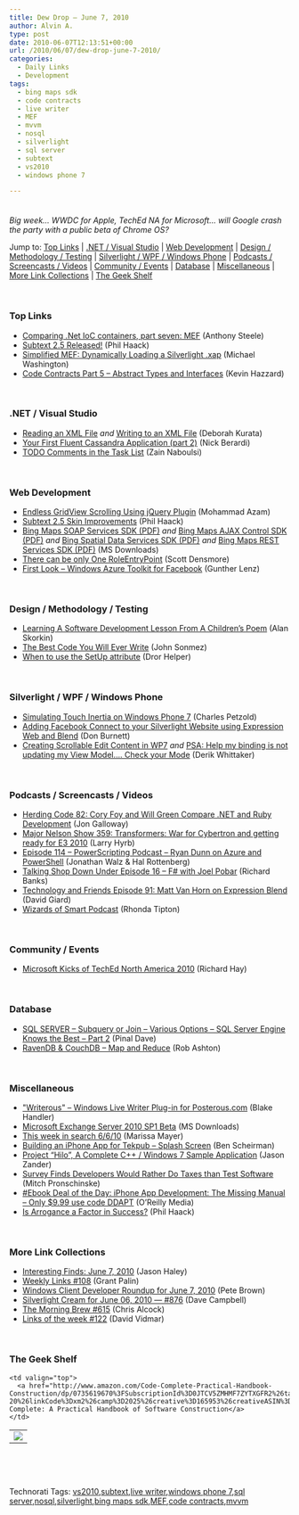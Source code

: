 ```yaml
---
title: Dew Drop – June 7, 2010
author: Alvin A.
type: post
date: 2010-06-07T12:13:51+00:00
url: /2010/06/07/dew-drop-june-7-2010/
categories:
  - Daily Links
  - Development
tags:
  - bing maps sdk
  - code contracts
  - live writer
  - MEF
  - mvvm
  - nosql
  - silverlight
  - sql server
  - subtext
  - vs2010
  - windows phone 7

---
```

<div class="wlWriterHeaderFooter" style="float:none; margin:0px; padding:4px 0px 4px 0px;">
</div>

_Big week… WWDC for Apple, TechEd NA for Microsoft… will Google crash the party with a public beta of Chrome OS?_

Jump to: [Top Links][1] | [.NET / Visual Studio][2] | [Web Development][3] | [Design / Methodology / Testing][4] | [Silverlight / WPF / Windows Phone][5] | [Podcasts / Screencasts / Videos][6] | [Community / Events][7] | [Database][8] | [Miscellaneous][9] | [More Link Collections][10] | [The Geek Shelf][11] 

&#160;

### <a name="top"></a>Top Links

  * [Comparing .Net IoC containers, part seven: MEF][12] (Anthony Steele)
  * [Subtext 2.5 Released!][13] (Phil Haack)
  * [Simplified MEF: Dynamically Loading a Silverlight .xap][14] (Michael Washington)
  * [Code Contracts Part 5 &#8211; Abstract Types and Interfaces][15] (Kevin Hazzard)

&#160;

### <a name="dotnet"></a>.NET / Visual Studio

  * [Reading an XML File][16] _and_&#160;[Writing to an XML File][17] (Deborah Kurata)
  * [Your First Fluent Cassandra Application (part 2)][18] (Nick Berardi)
  * [TODO Comments in the Task List][19] (Zain Naboulsi)

&#160;

### <a name="web"></a>Web Development

  * [Endless GridView Scrolling Using jQuery Plugin][20] (Mohammad Azam)
  * [Subtext 2.5 Skin Improvements][21] (Phil Haack)
  * [Bing Maps SOAP Services SDK (PDF)][22] _and_&#160;[Bing Maps AJAX Control SDK (PDF)][23] _and_&#160;[Bing Spatial Data Services SDK (PDF)][24] _and_&#160;[Bing Maps REST Services SDK (PDF)][25] (MS Downloads)
  * [There can be only One RoleEntryPoint][26] (Scott Densmore)
  * [First Look – Windows Azure Toolkit for Facebook][27] (Gunther Lenz)

&#160;

### <a name="design"></a>Design / Methodology / Testing

  * [Learning A Software Development Lesson From A Children’s Poem][28] (Alan Skorkin)
  * [The Best Code You Will Ever Write][29] (John Sonmez)
  * [When to use the SetUp attribute][30] (Dror Helper)

&#160;

### <a name="silverlight"></a>Silverlight / WPF / Windows Phone

  * [Simulating Touch Inertia on Windows Phone 7][31] (Charles Petzold)
  * [Adding Facebook Connect to your Silverlight Website using Expression Web and Blend][32] (Don Burnett)
  * [Creating Scrollable Edit Content in WP7][33] _and_&#160;[PSA: Help my binding is not updating my View Model…. Check your Mode][34] (Derik Whittaker)

&#160;

### <a name="podcasts"></a>Podcasts / Screencasts / Videos

  * [Herding Code 82: Cory Foy and Will Green Compare .NET and Ruby Development][35] (Jon Galloway)
  * [Major Nelson Show 359: Transformers: War for Cybertron and getting ready for E3 2010][36] (Larry Hyrb)
  * [Episode 114 &#8211; PowerScripting Podcast &#8211; Ryan Dunn on Azure and PowerShell][37] (Jonathan Walz & Hal Rottenberg)
  * [Talking Shop Down Under Episode 16 &#8211; F# with Joel Pobar][38] (Richard Banks)
  * [Technology and Friends Episode 91: Matt Van Horn on Expression Blend][39] (David Giard)
  * [Wizards of Smart Podcast][40] (Rhonda Tipton)

&#160;

### <a name="events"></a>Community / Events

  * [Microsoft Kicks of TechEd North America 2010][41] (Richard Hay)

&#160;

### <a name="db"></a>Database

  * [SQL SERVER – Subquery or Join – Various Options – SQL Server Engine Knows the Best – Part 2][42] (Pinal Dave)
  * [RavenDB & CouchDB – Map and Reduce][43] (Rob Ashton)

&#160;

### <a name="misc"></a>Miscellaneous

  * ["Writerous" &#8211; Windows Live Writer Plug-in for Posterous.com][44] (Blake Handler)
  * [Microsoft Exchange Server 2010 SP1 Beta][45] (MS Downloads)
  * [This week in search 6/6/10][46] (Marissa Mayer)
  * [Building an iPhone App for Tekpub &#8211; Splash Screen][47] (Ben Scheirman)
  * [Project “Hilo”, A Complete C++ / Windows 7 Sample Application][48] (Jason Zander)
  * [Survey Finds Developers Would Rather Do Taxes than Test Software][49] (Mitch Pronschinske)
  * [#Ebook Deal of the Day: iPhone App Development: The Missing Manual &#8211; Only $9.99 use code DDAPT][50] (O&#8217;Reilly Media)
  * [Is Arrogance a Factor in Success?][51] (Phil Haack)

&#160;

### <a name="links"></a>More Link Collections

  * [Interesting Finds: June 7, 2010][52] (Jason Haley)
  * [Weekly Links #108][53] (Grant Palin)
  * [Windows Client Developer Roundup for June 7, 2010][54] (Pete Brown)
  * [Silverlight Cream for June 06, 2010 &#8212; #876][55] (Dave Campbell)
  * [The Morning Brew #615][56] (Chris Alcock)
  * [Links of the week #122][57] (David Vidmar)

&#160;

### <a name="shelf"></a>The Geek Shelf

<table border="0" cellspacing="0" cellpadding="0">
  <tr>
    <td>
      <img data-recalc-dims="1" decoding="async" src="https://i0.wp.com/ecx.images-amazon.com/images/I/51PPS4C6i8L._SL160_.jpg?w=660" />
    </td>
    
    <td valign="top">
      <a href="http://www.amazon.com/Code-Complete-Practical-Handbook-Construction/dp/0735619670%3FSubscriptionId%3D0JTCV5ZMHMF7ZYTXGFR2%26tag%3Dbrdicr-20%26linkCode%3Dxm2%26camp%3D2025%26creative%3D165953%26creativeASIN%3D0735619670">Code Complete: A Practical Handbook of Software Construction</a>
    </td>
  </tr>
</table>

&#160;

<div style="padding-bottom: 0px; margin: 0px; padding-left: 0px; padding-right: 0px; display: inline; float: none; padding-top: 0px" id="scid:C16BAC14-9A3D-4c50-9394-FBFEF7A93539:5a755c94-a208-4477-b7f5-1a2c68f87a4c" class="wlWriterSmartContent">
  <!--dotnetkickit-->
</div>

&#160;

<div style="padding-bottom: 0px; margin: 0px; padding-left: 0px; padding-right: 0px; display: inline; float: none; padding-top: 0px" id="scid:0767317B-992E-4b12-91E0-4F059A8CECA8:e02ceb17-9891-4b42-af80-2dab8651f9c9" class="wlWriterSmartContent">
  Technorati Tags: <a href="http://technorati.com/tags/vs2010" rel="tag">vs2010</a>,<a href="http://technorati.com/tags/subtext" rel="tag">subtext</a>,<a href="http://technorati.com/tags/live+writer" rel="tag">live writer</a>,<a href="http://technorati.com/tags/windows+phone+7" rel="tag">windows phone 7</a>,<a href="http://technorati.com/tags/sql+server" rel="tag">sql server</a>,<a href="http://technorati.com/tags/nosql" rel="tag">nosql</a>,<a href="http://technorati.com/tags/silverlight" rel="tag">silverlight</a>,<a href="http://technorati.com/tags/bing+maps+sdk" rel="tag">bing maps sdk</a>,<a href="http://technorati.com/tags/MEF" rel="tag">MEF</a>,<a href="http://technorati.com/tags/code+contracts" rel="tag">code contracts</a>,<a href="http://technorati.com/tags/mvvm" rel="tag">mvvm</a>
</div>

 [1]: https://morningdew-bpc6g3a0fgaxdxcu.eastus2-01.azurewebsites.net/#top
 [2]: https://morningdew-bpc6g3a0fgaxdxcu.eastus2-01.azurewebsites.net/#dotnet
 [3]: https://morningdew-bpc6g3a0fgaxdxcu.eastus2-01.azurewebsites.net/#web
 [4]: https://morningdew-bpc6g3a0fgaxdxcu.eastus2-01.azurewebsites.net/#design
 [5]: https://morningdew-bpc6g3a0fgaxdxcu.eastus2-01.azurewebsites.net/#silverlight
 [6]: https://morningdew-bpc6g3a0fgaxdxcu.eastus2-01.azurewebsites.net/#podcasts
 [7]: https://morningdew-bpc6g3a0fgaxdxcu.eastus2-01.azurewebsites.net/#events
 [8]: https://morningdew-bpc6g3a0fgaxdxcu.eastus2-01.azurewebsites.net/#db
 [9]: https://morningdew-bpc6g3a0fgaxdxcu.eastus2-01.azurewebsites.net/#misc
 [10]: https://morningdew-bpc6g3a0fgaxdxcu.eastus2-01.azurewebsites.net/#links
 [11]: https://morningdew-bpc6g3a0fgaxdxcu.eastus2-01.azurewebsites.net/#shelf
 [12]: http://www.anthonysteele.co.uk/blog/comparing-.net-ioc-containers-part-seven-mef
 [13]: http://haacked.com/archive/2010/06/06/subtext-2-5-released.aspx
 [14]: http://www.codeproject.com/KB/silverlight/MEFDynamicLoading.aspx
 [15]: http://feedproxy.google.com/~r/DevJourney/~3/wVfOhY6A7TE/
 [16]: http://msmvps.com/blogs/deborahk/archive/2010/06/06/reading-an-xml-file.aspx
 [17]: http://msmvps.com/blogs/deborahk/archive/2010/06/06/writing-to-an-xml-file.aspx
 [18]: http://www.coderjournal.com/2010/06/your-first-fluent-cassandra-application-part-2/
 [19]: http://feedproxy.google.com/~r/zainnab/~3/V92oUPoR6pw/todo-comments-in-the-task-list-vstiptool0029.aspx
 [20]: http://www.highoncoding.com/Articles/712_Endless_GridView_Scrolling_Using_jQuery_Plugin.aspx
 [21]: http://haacked.com/archive/2010/06/06/subtext-skin-improvements.aspx
 [22]: http://feedproxy.google.com/~r/MicrosoftDownloadCenter/~3/u_yvtP2-TfQ/details.aspx
 [23]: http://feedproxy.google.com/~r/MicrosoftDownloadCenter/~3/X0NBYaepEvI/details.aspx
 [24]: http://feedproxy.google.com/~r/MicrosoftDownloadCenter/~3/K3Zl-Xz6q0o/details.aspx
 [25]: http://feedproxy.google.com/~r/MicrosoftDownloadCenter/~3/WyCGXlgT2Eo/details.aspx
 [26]: http://feedproxy.google.com/~r/LosTechies/~3/mxPyKGpRljY/there-can-be-only-one-roleentrypoint.aspx
 [27]: http://blogs.msdn.com/b/usisvde/archive/2010/06/06/first-look-windows-azure-toolkit-for-facebook.aspx
 [28]: http://www.skorks.com/2010/06/learning-a-software-development-lesson-from-a-childrens-poem/
 [29]: http://elegantcode.com/2010/06/06/the-best-code-you-will-ever-write/
 [30]: http://feedproxy.google.com/~r/HelperCode/~3/8QJiZShoDR0/when-to-use-the-setup-attribute.aspx
 [31]: http://www.charlespetzold.com/blog/2010/06/Simulating-Touch-Inertia-on-Windows-Phone-7.html
 [32]: http://feedproxy.google.com/~r/d4dotnet/~3/F_szHzewObE/post.aspx
 [33]: http://feedproxy.google.com/~r/Devlicious/~3/mVtLorx7MaE/creating-scrollable-edit-content-in-wp7.aspx
 [34]: http://feedproxy.google.com/~r/Devlicious/~3/A8coS-ZCipU/psa-help-my-binding-is-not-updating-my-view-model-check-your-mode.aspx
 [35]: http://feedproxy.google.com/~r/HerdingCode/~3/27F0FvyiTFY/
 [36]: http://feedproxy.google.com/~r/MajorNelsonblogcast/~3/EtwWJPmTqr4/show-359-transformers-war-for-cybertron-and-getting-ready-for-e3-2010.aspx
 [37]: http://feedproxy.google.com/~r/Powerscripting/~3/DqUdnotu9Ho/episode_114_power_scripting_podcast_ryan_dunn_on_azure_and_power_shell
 [38]: http://feedproxy.google.com/~r/TalkingShopDownUnder/~3/V4AtK0DXnyQ/episode-16-f-with-joel-pobar.html
 [39]: http://feedproxy.google.com/~r/TechnologyAndFriends/~3/p-h-jwOv6NM/tf091.aspx
 [40]: http://rhondatipton.net/2010/06/06/wizards-of-smart-podcast/
 [41]: http://www.windowsobserver.com/2010/06/07/microsoft-kicks-of-teched-north-america-2010/
 [42]: http://blog.sqlauthority.com/2010/06/07/sql-server-subquery-or-join-various-options-sql-server-engine-knows-the-best-part-2/
 [43]: http://feedproxy.google.com/~r/RobAshton/~3/rD9Ziryu9PM/ravendb-vs-couchdb-map-and-reduce.aspx
 [44]: http://bhandler.spaces.live.com/Blog/cns!70F64BC910C9F7F3!8838.entry
 [45]: http://feedproxy.google.com/~r/MicrosoftDownloadCenter/~3/6v_999LHUnQ/details.aspx
 [46]: http://feedproxy.google.com/~r/blogspot/MKuf/~3/gBabtgCfLlc/this-week-in-search-6610.html
 [47]: http://feedproxy.google.com/~r/flux88/~3/k7qfZY3UGAg/
 [48]: http://blogs.msdn.com/b/jasonz/archive/2010/06/06/project-hilo-a-complete-c-windows-7-sample-application.aspx
 [49]: http://feeds.dzone.com/~r/zones/dotnet/~3/NmEvNrBko7E/survey-finds-developers-would
 [50]: http://feeds.oreilly.com/~r/oreilly/news/~3/K_XVKDqjCrA/
 [51]: http://haacked.com/archive/2010/06/06/is-arrogance-a-factor-in-success.aspx
 [52]: http://jasonhaley.com/blog/post.aspx?id=a04e1c05-c865-4bbb-a94f-0dcca14e2f90
 [53]: http://grantpalin.com/2010/06/06/weekly-links-108/
 [54]: http://feedproxy.google.com/~r/PeteBrown/~3/vQx8wsjv9VI/windows-client-developer-roundup-for-june-7-2010
 [55]: http://geekswithblogs.net/WynApseTechnicalMusings/archive/2010/06/06/140253.aspx
 [56]: http://feedproxy.google.com/~r/ReflectivePerspective/~3/_bev2CgiV9k/
 [57]: http://feeds.vidmar.net/~r/BiteMyBytes/~3/ecRUVVExM2w/links-of-the-week-122.aspx